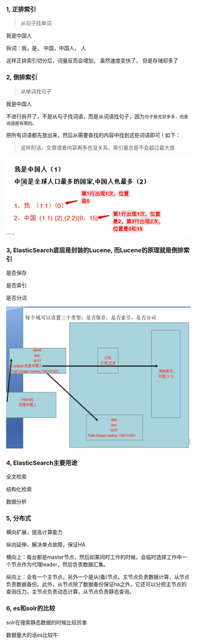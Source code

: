###  1, 正排索引

> 从句子找单词

我是中国人

拆词：我，是， 中国，中国人， 人

这样正排索引切分后，词量反而会增加， 虽然速度变快了， 但是存储却多了

### 2, 倒排索引

> 从单词找句子

我是中国人

 不进行拆开了，不是从句子找词语，而是从词语找句子，因为`句子是无穷多多，但是词语是有限的。`

把所有词语都先放出来，然后从需要查找的内容中找到这些词语即可！如下：

> 这样的话，文章或者内容再多也没关系，索引量总是不会超过最大值

![image-20190515142002641](assets/image-20190515142002641.png)

### 3, ElasticSearch底层是封装的Lucene, 而Lucene的原理就是倒排索引

是否保存

是否索引

是否分词

![image-20190515143951334](assets/image-20190515143951334.png)



### 4, ElasticSearch主要用途

全文检索

结构化检索

数据分析



### 5, 分布式

横向扩展，提高计算能力

纵向延伸，解决单点故障，保证HA



横向上：每台都是master节点，然后如果同时工作的时候，会临时选择工作中一个节点作为代理leader，然后负责数据汇集。

纵向上：会有一个主节点，另外一个是从(备)节点。主节点负责数据计算，从节点负责数据备份。此外，从节点除了数据备份保证ha之外，它还可以分担主节点的查询压力。主节点负责动态计算，从节点负责静态查询。

### 6, es和solr的比较

solr在搜索静态数据的时候比较厉害

数据量大的话es比较牛

